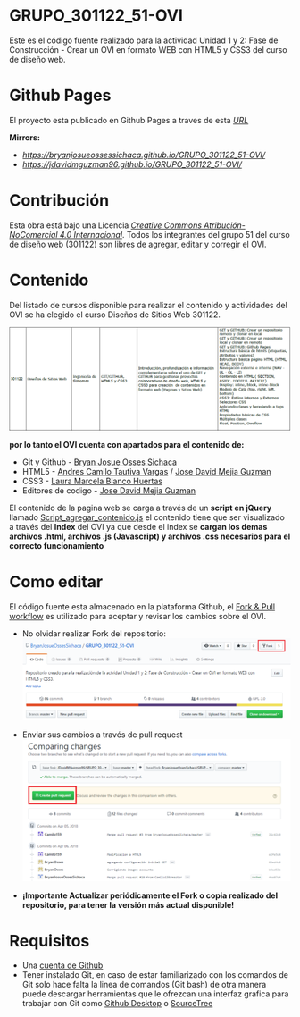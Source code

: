 # GRUPO_301122_51-OVI

Este es el código fuente realizado para la actividad Unidad 1 y 2: Fase de Construcción - Crear un OVI en formato WEB con HTML5 y CSS3 del curso de diseño web.

# Github Pages

El proyecto esta publicado en Github Pages a traves de esta [*URL*](https://bryanjosueossessichaca.github.io/GRUPO_301122_51-OVI/) 

**Mirrors:**

* *https://bryanjosueossessichaca.github.io/GRUPO_301122_51-OVI/*
* *https://jdavidmguzman96.github.io/GRUPO_301122_51-OVI/*

# Contribución

Esta obra está bajo una Licencia [*Creative Commons Atribución-NoComercial 4.0 Internacional*](https://creativecommons.org/licenses/by-nc/4.0/).
Todos los integrantes del grupo 51 del curso de diseño web (301122) son libres de agregar, editar y corregir el OVI. 

# Contenido

Del listado de cursos disponible para realizar el contenido y actividades del OVI se ha elegido el curso Diseños de Sitios Web 301122.

![contenido button](Imagenes/contenido.png)

**por lo tanto el OVI cuenta con apartados para el contenido de:**

* Git y Github - [Bryan Josue Osses Sichaca](https://github.com/BryanJosueOssesSichaca)
* HTML5 - [Andres Camilo Tautiva Vargas](https://github.com/Camilo159) / [Jose David Mejia Guzman](https://github.com/JDavidMGuzman96)
* CSS3 - [Laura Marcela Blanco Huertas](https://github.com/451arual)
* Editores de codigo - [Jose David Mejia Guzman](https://github.com/JDavidMGuzman96)

El contenido de la pagina web se carga a través de un **script en jQuery** llamado [Script_agregar_contenido.js](Javascript/Script_agregar_contenido.js) el contenido tiene que ser visualizado a través del **Index** del OVI ya que desde el index se **cargan los demas archivos .html, archivos .js (Javascript) y archivos .css necesarios para el correcto funcionamiento**

# Como editar

El código fuente esta almacenado en la plataforma Github, el [Fork & Pull workflow](https://help.github.com/articles/using-pull-requests) es utilizado para aceptar y revisar los cambios sobre el OVI.

* No olvidar realizar Fork del repositorio:
![Fork button](Imagenes/fork.png)

* Enviar sus cambios a través de pull request
![pullRequest button](Imagenes/pull-request.png)

* **¡Importante Actualizar periódicamente el Fork o copia realizado del repositorio, para tener la versión más actual disponible!**


# Requisitos

* Una [cuenta de Github](https://github.com)
* Tener instalado Git, en caso de estar familiarizado con los comandos de Git solo hace falta la linea de comandos (Git bash) de otra manera puede descargar herramientas que le ofrezcan una interfaz grafica para trabajar con Git como [Github Desktop](https://desktop.github.com/) o [SourceTree](https://www.sourcetreeapp.com/)

